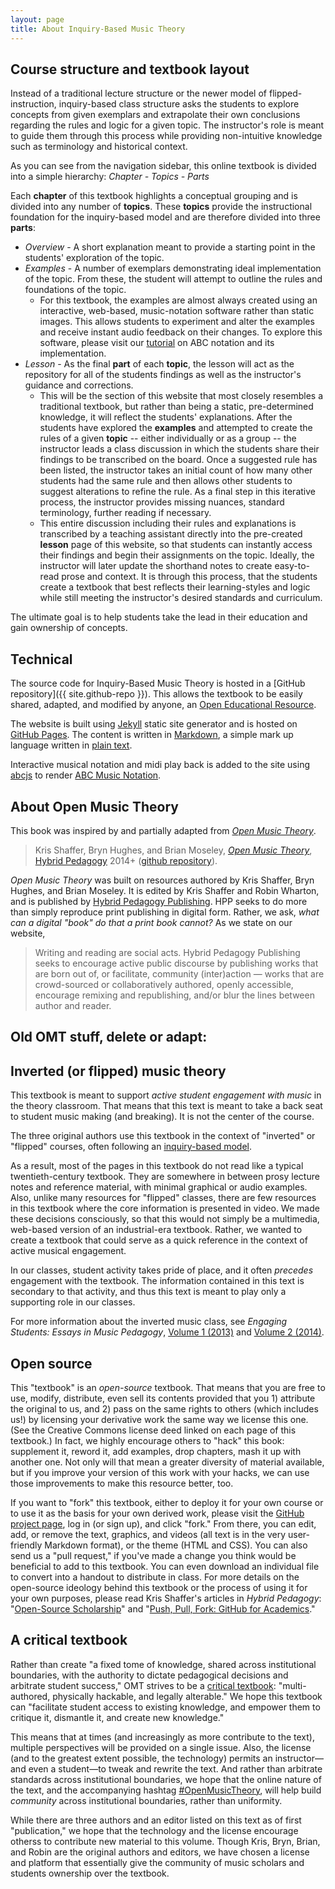 ```yaml
---
layout: page
title: About Inquiry-Based Music Theory
---
```


## Course structure and textbook layout

Instead of a traditional lecture structure or the newer model of flipped-instruction, inquiry-based class structure asks the students to explore concepts from given exemplars and extrapolate their own conclusions regarding the rules and logic for a given topic.
The instructor's role is meant to guide them through this process while providing non-intuitive knowledge such as terminology and historical context.

As you can see from the navigation sidebar, this online textbook is divided into a simple hierarchy:
*Chapter - Topics - Parts*

Each **chapter** of this textbook highlights a conceptual grouping and is divided into any number of **topics**.
These **topics** provide the instructional foundation for the inquiry-based model and are therefore divided into three **parts**:
- *Overview* - A short explanation meant to provide a starting point in the students' exploration of the topic.
- *Examples* - A number of exemplars demonstrating ideal implementation of the topic. From these, the student will attempt to outline the rules and foundations of the topic. 
    - For this textbook, the examples are almost always created using an interactive, web-based, music-notation software rather than static images. This allows students to experiment and alter the examples and receive instant audio feedback on their changes. To explore this software, please visit our [tutorial]({{site.baseurl.}}abc-demo.md) on ABC notation and its implementation.
- *Lesson* - As the final **part** of each **topic**, the lesson will act as the repository for all of the students findings as well as the instructor's guidance and corrections. 
    - This will be the section of this website that most closely resembles a traditional textbook, but rather than being a static, pre-determined knowledge, it will reflect the students' explanations. After the students have explored the **examples** and attempted to create the rules of a given **topic** -- either individually or as a group -- the instructor leads a class discussion in which the students share their findings to be transcribed on the board. Once a suggested rule has been listed, the instructor takes an initial count of how many other students had the same rule and then allows other students to suggest alterations to refine the rule. As a final step in this iterative process, the instructor provides missing nuances, standard terminology, further reading if necessary.
    - This entire discussion including their rules and explanations is transcribed by a teaching assistant directly into the pre-created **lesson** page of this website, so that students can instantly access their findings and begin their assignments on the topic. Ideally, the instructor will later update the shorthand notes to create easy-to-read prose and context. It is through this process, that the students create a textbook that best reflects their learning-styles and logic while still meeting the instructor's desired standards and curriculum.

The ultimate goal is to help students take the lead in their education and gain ownership of concepts. 

## Technical 

The source code for Inquiry-Based Music Theory is hosted in a [GitHub repository]({{ site.github-repo }}).
This allows the textbook to be easily shared, adapted, and modified by anyone, an [Open Educational Resource](https://en.wikipedia.org/wiki/Open_educational_resources).

The website is built using [Jekyll](http://jekyllrb.com/) static site generator and is hosted on [GitHub Pages](https://pages.github.com/).
The content is written in [Markdown](https://daringfireball.net/projects/markdown/), a simple mark up language written in [plain text](https://en.wikipedia.org/wiki/Plain_text).

Interactive musical notation and midi play back is added to the site using [abcjs](https://github.com/paulrosen/abcjs) to render [ABC Music Notation](http://abcnotation.com/).

## About Open Music Theory

This book was inspired by and partially adapted from [*Open Music Theory*](http://openmusictheory.com/). 

> Kris Shaffer, Bryn Hughes, and Brian Moseley, [*Open Music Theory*](http://openmusictheory.com/), [Hybrid Pedagogy](http://www.digitalpedagogylab.com/hybridped/) 2014+ ([github repository](https://github.com/openmusictheory/openmusictheory.github.io)).

*Open Music Theory* was built on resources authored by Kris Shaffer, Bryn Hughes, and Brian Moseley. It is edited by Kris Shaffer and Robin Wharton, and is published by [Hybrid Pedagogy Publishing](http://www.hybridpedagogy.org/#publishing). 
HPP seeks to do more than simply reproduce print publishing in digital form. Rather, we ask, *what can a digital "book" do that a print book cannot?* As we state on our website, 

> Writing and reading are social acts. Hybrid Pedagogy Publishing seeks to encourage active public discourse by publishing works that are born out of, or facilitate, community (inter)action — works that are crowd-sourced or collaboratively authored, openly accessible, encourage remixing and republishing, and/or blur the lines between author and reader.


## Old OMT stuff, delete or adapt:

## Inverted (or flipped) music theory

This textbook is meant to support *active student engagement with music* in the theory classroom. That means that this text is meant to take a back seat to student music making (and breaking). It is not the center of the course.

The three original authors use this textbook in the context of  "inverted" or "flipped" courses, often following an [inquiry-based model](http://www.flipcamp.org/engagingstudents/shafferpt3.html). 

As a result, most of the pages in this textbook do not read like a typical twentieth-century textbook. They are somewhere in between prosy lecture notes and reference material, with minimal graphical or audio examples. Also, unlike many resources for "flipped" classes, there are few resources in this textbook where the core information is presented in video. We made these decisions consciously, so that this would not simply be a multimedia, web-based version of an industrial-era textbook. Rather, we wanted to create a textbook that could serve as a quick reference in the context of active musical engagement.

In our classes, student activity takes pride of place, and it often *precedes* engagement with the textbook. The information contained in this text is secondary to that activity, and thus this text is meant to play only a supporting role in our classes.

For more information about the inverted music class, see *Engaging Students: Essays in Music Pedagogy*, [Volume 1 (2013)](http://www.flipcamp.org/engagingstudents/index.html) and [Volume 2 (2014)](http://www.flipcamp.org/engagingstudents2/index.html).

## Open source 

This "textbook" is an *open-source* textbook. That means that you are free to use, modify, distribute, even sell its contents provided that you 1) attribute the original to us, and 2) pass on the same rights to others (which includes us!) by licensing your derivative work the same way we license this one. (See the Creative Commons license deed linked on each page of this textbook.) In fact, we highly encourage others to "hack" this book: supplement it, reword it, add examples, drop chapters, mash it up with another one. Not only will that mean a greater diversity of material available, but if you improve your version of this work with your hacks, we can use those improvements to make this resource better, too.

If you want to "fork" this textbook, either to deploy it for your own course or to use it as the basis for your own derived work, please visit the [GitHub project page](https://github.com/openmusictheory/openmusictheory.github.io), log in (or sign up), and click "fork." From there, you can edit, add, or remove the text, graphics, and videos (all text is in the very user-friendly Markdown format), or the theme (HTML and CSS). You can also send us a "pull request," if you've made a change you think would be beneficial to add to this textbook. You can even download an individual file to convert into a handout to distribute in class. For more details on the open-source ideology behind this textbook or the process of using it for your own purposes, please read Kris Shaffer's articles in *Hybrid Pedagogy*: "[Open-Source Scholarship](http://www.hybridpedagogy.com/Journal/files/Open_Source_Scholarship.html)" and "[Push, Pull, Fork: GitHub for Academics](http://www.hybridpedagogy.com/Journal/files/GitHub_for_Academics.html)."

## A critical textbook

Rather than create "a fixed tome of knowledge, shared across institutional boundaries, with the authority to dictate pedagogical decisions and arbitrate student success," OMT strives to be a [critical textbook](http://www.hybridpedagogy.com/journal/critical-textbook/): "multi-authored, physically hackable, and legally alterable." We hope this textbook can "facilitate student access to existing knowledge, and empower them to critique it, dismantle it, and create new knowledge."

This means that at times (and increasingly as more contribute to the text), multiple perspectives will be provided on a single issue. Also, the license (and to the greatest extent possible, the technology) permits an instructor—and even a student—to tweak and rewrite the text. And rather than arbitrate standards across institutional boundaries, we hope that the online nature of the text, and the accompanying hashtag [#OpenMusicTheory](https://twitter.com/search?f=realtime&q=%23OpenMusicTheory), will help build *community* across institutional boundaries, rather than uniformity.

While there are three authors and an editor listed on this text as of first "publication," we hope that the technology and the license encourage otherss to contribute new material to this volume. Though Kris, Bryn, Brian, and Robin are the original authors and editors, we have chosen a license and platform that essentially give the community of music scholars and students ownership over the textbook.